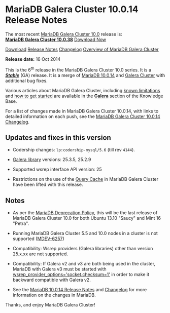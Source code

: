 # MariaDB Galera Cluster 10.0.14 Release Notes

The most recent [MariaDB Galera Cluster 10.0](/kb/en/galera/) release is:<br>
<span class="cstm-style lead"><strong>[MariaDB Galera Cluster 10.0.38](/replication/galera-cluster/mariadb-galera-cluster-releases/mariadb-galera-100-release-notes/mariadb-galera-cluster-10038-release-notes)</strong> [Download<span>&nbsp;</span>Now](https://downloads.mariadb.org/mariadb-galera/10.0)</span>

[Download](http://downloads.mariadb.org/mariadb-galera/10.0.14)
[Release Notes](/replication/galera-cluster/mariadb-galera-cluster-releases/mariadb-galera-100-release-notes/mariadb-galera-cluster-10014-release-notes)
[Changelog](/replication/galera-cluster/mariadb-galera-cluster-releases/mariadb-galera-100-changelogs/mariadb-galera-cluster-10014-changelog)
[Overview of MariaDB Galera Cluster](/replication/galera-cluster/what-is-mariadb-galera-cluster)

<strong>Release date:</strong> 16 Oct 2014

This is the 6<sup>th</sup> release in the MariaDB Galera Cluster 10.0 series. It is a
<strong><em>[Stable](/kb/en/release-criteria/)</em></strong> (GA) release.  It is a merge of [MariaDB 10.0.14](/kb/en/mariadb-10014-release-notes/)
and [Galera Cluster](http://codership.com/content/using-galera-cluster) with
additional bug fixes.

Various articles about MariaDB Galera Cluster, including
[known limitations](/replication/galera-cluster/mariadb-galera-cluster-known-limitations) and
[how to get started](/replication/galera-cluster/getting-started-with-mariadb-galera-cluster) are
available in the <strong>[Galera](/kb/en/galera/)</strong> section of the Knowledge Base.

For a list of changes made in MariaDB Galera Cluster 10.0.14, with links to
detailed information on each push, see the
[MariaDB Galera Cluster 10.0.14 Changelog](/replication/galera-cluster/mariadb-galera-cluster-releases/mariadb-galera-100-changelogs/mariadb-galera-cluster-10014-changelog).

## Updates and fixes in this version

- Codership changes: `lp:codership-mysql/5.6` (till rev `4144`).

- [Galera library](http://codership.com/content/using-galera-cluster)
  versions: 25.3.5, 25.2.9

- Supported wsrep interface API version: 25

- Restrictions on the use of the [Query Cache](/replication/optimization-and-tuning/buffers-caches-and-threads/query-cache) in MariaDB Galera
  Cluster have been lifted with this release.

## Notes

- As per the [MariaDB Deprecation Policy](/kb/en/mariadb-deprecation-policy/), this will be the last release of MariaDB Galera Cluster 10.0 for both Ubuntu 13.10 "Saucy" and Mint 16 "Petra".

- Running MariaDB Galera Cluster 5.5 and 10.0 nodes in a cluster is not
  supported ([MDEV-6257](https://jira.mariadb.org/browse/MDEV-6257))

- Compatibility: Wsrep providers (Galera libraries) other than version 25.x.xx
  are not supported.

- Compatibility: If Galera v2 and v3 are both being used in the cluster,
  MariaDB with Galera v3 must be started with
  [wsrep_provider_options='socket.checksum=1'](/kb/en/wsrep_provider_options/#socketchecksum)
  in order to make it backward compatible with Galera v2.

- See the [MariaDB 10.0.14 Release Notes](/kb/en/mariadb-10014-release-notes/) and
  [Changelog](/kb/en/mariadb-10014-changelog/) for more information on the changes in
  MariaDB.

Thanks, and enjoy MariaDB Galera Cluster!